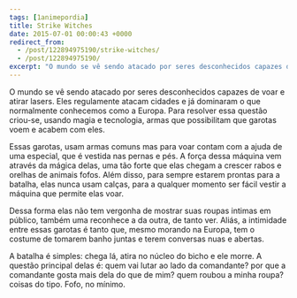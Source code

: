 ```yaml
---
tags: [1animepordia]
title: Strike Witches
date: 2015-07-01 00:00:43 +0000
redirect_from:
  - /post/122894975190/strike-witches/
  - /post/122894975190/
excerpt: "O mundo se vê sendo atacado por seres desconhecidos capazes de voar e atirar lasers. Eles regulamente atacam cidades e já dominaram o que normalmente conhecemos como a Europa. Para resolver essa questão criou-se, usando magia e tecnologia, armas que possibilitam que garotas voem e acabem com eles."
---
```


O mundo se vê sendo atacado por seres desconhecidos capazes de voar e
atirar lasers. Eles regulamente atacam cidades e já dominaram o que
normalmente conhecemos como a Europa. Para resolver essa questão
criou-se, usando magia e tecnologia, armas que possibilitam que garotas
voem e acabem com eles.

Essas garotas, usam armas comuns mas para voar contam com a ajuda de uma
especial, que é vestida nas pernas e pés. A força dessa máquina vem
através da mágica delas, uma tão forte que elas chegam a crescer rabos e
orelhas de animais fofos. Além disso, para sempre estarem prontas para a
batalha, elas nunca usam calças, para a qualquer momento ser fácil
vestir a máquina que permite elas voar.

Dessa forma elas não tem vergonha de mostrar suas roupas intimas em
público, também uma reconhece a da outra, de tanto ver. Aliás, a
intimidade entre essas garotas é tanto que, mesmo morando na Europa, tem
o costume de tomarem banho juntas e terem conversas nuas e abertas.

A batalha é simples: chega lá, atira no núcleo do bicho e ele morre. A
questão principal delas é: quem vai lutar ao lado da comandante? por que
a comandante gosta mais dela do que de mim? quem roubou a minha roupa?
coisas do tipo. Fofo, no mínimo.


